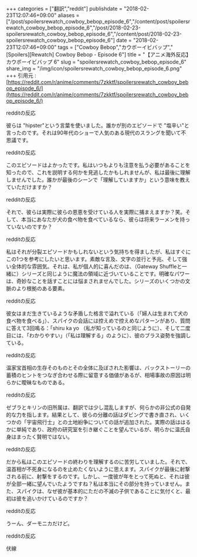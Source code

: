 +++
categories = ["翻訳","reddit"]
publishdate = "2018-02-23T12:07:46+09:00"
aliases = ["/post/spoilersrewatch_cowboy_bebop_episode_6","/content/post/spoilersrewatch_cowboy_bebop_episode_6","/post/2018-02-23-spoilersrewatch_cowboy_bebop_episode_6","/content/post/2018-02-23-spoilersrewatch_cowboy_bebop_episode_6"]
date = "2018-02-23T12:07:46+09:00"
tags = ["Cowboy Bebop","カウボーイビバップ","[Spoilers][Rewatch] Cowboy Bebop - Episode 6"]
title = "【アニメ海外反応】カウボーイビバップ 6"
slug = "spoilersrewatch_cowboy_bebop_episode_6"
share_img = "/img/icon/spoilersrewatch_cowboy_bebop_episode_6.png"
+++
引用元 : [https://reddit.com/r/anime/comments/7zkktf/spoilersrewatch_cowboy_bebop_episode_6/](https://reddit.com/r/anime/comments/7zkktf/spoilersrewatch_cowboy_bebop_episode_6/)

<p><span class="reddit-comment">redditの反応</span></p>彼らは "hipster"という言葉を使いました。誰かが別のエピソードで "塩辛い"と言ったのです。それは90年代のショーで人気のある現代のスラングを聞いて不思議です。

<p><span class="reddit-comment">redditの反応</span></p>このエピソードはよかったです。私はいつもよりも注意を払う必要があることを知ったので、これを説明する何かを見逃したかもしれませんが、私は最後に理解しませんでした。誰かが最後のシーンで「理解していますか」という意味を教えていただけますか？

<p><span class="reddit-comment">redditの反応</span></p>それで、彼らは実際に彼らの恩恵を受けている人を実際に捕まえますか？笑。そして、本当にあなたが犬の食べ物を食べているなら、彼らは将来ラーメンを持っていないのですか？

<p><span class="reddit-comment">redditの反応</span></p>私はそれが分裂エピソードかもしれないという気持ちを得ましたが、私はすぐにこの1つを参考にしたいと思います。素敵な言及、文字の並行と予兆、そして強い全体的な雰囲気。それは、私が個人的に喜んだのは、（Gateway Shuffleと一緒に）シリーズと同じように魔法の領域に近づいていることです。明確なパワーは、奇妙なことを話すことには悩まされませんでした。シリーズのいくつかの文脈のより根拠のある要素。

<p><span class="reddit-comment">redditの反応</span></p>彼女はまだ生きているような矛盾した格言で溢れている（「婦人は生まれて犬の食べ物を食べる」）、スパイクの会話には控えめで控えめなパターンがあり、質問に答えて3回鳴る：「shiru ka yo （私が知っているのと同じように）、そして二度目には、「わかりやすい」（「私は理解する」のように）、彼のブラス姿勢を強調している。

<p><span class="reddit-comment">redditの反応</span></p>温家宝首相の生存そのものとその全体に及ぼされた影響は、バックストーリーの蓄積のヒントをつなぎ合わせる際に留意する価値があるが、相場事故の原因は明らかに曖昧なものである。

<p><span class="reddit-comment">redditの反応</span></p>ゼブラとキリンの旧所属は、翻訳では少し混乱しますが、何らかの非公式の自発的な力を指します。結果として、彼らの分離の話はダビングで書き直され、いくつかの「宇宙飛行士」との土地紛争についての話が追加された。実際の話ははるかに単純であり、政府の研究室を引き継ぐことを望んでいるが、明らかに温氏自身はまったく賢明ではない。

<p><span class="reddit-comment">redditの反応</span></p>だから私はこのエピソードの終わりを理解するのに苦労していました。それで、温首相が不死身になるのを止めたくないように思えます。スパイクが最後に射撃される前に、射撃をするのです。しかし、一度彼が年をとって死ぬと、それは彼が全部一緒に望んでいたようですね？私は本当にその部分を持っていません。また、スパイクは、なぜ彼が基本的にただの不滅の子供であることに気付くと、最初は彼を追いかけているのですか？

<p><span class="reddit-comment">redditの反応</span></p>うーん、ダーモニカだけど。

<p><span class="reddit-comment">redditの反応</span></p>伏線

